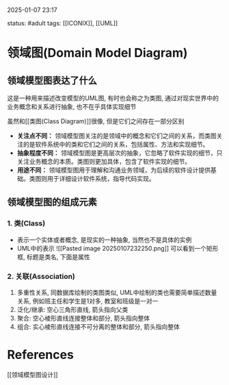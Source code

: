 2025-01-07    23:17

status: #adult 
tags: [[ICONIX]], [[UML]]


# 领域图(Domain Model Diagram)

## 领域模型图表达了什么
这是一种用来描述改变模型的UML图, 有时也会称之为类图, 通过对现实世界中的业务概念和关系进行抽象, 也不在乎具体实现细节

虽然和[[类图(Class Diagram)]]很像, 但是它们之间存在一部分区别
- **关注点不同：** 领域模型图关注的是领域中的概念和它们之间的关系，而类图关注的是软件系统中的类和它们之间的关系，包括属性、方法和实现细节。
- **抽象程度不同：** 领域模型图是更高层次的抽象，它忽略了软件实现的细节，只关注业务概念的本质。类图则更加具体，包含了软件实现的细节。
- **用途不同：** 领域模型图用于理解和沟通业务领域，为后续的软件设计提供基础。类图则用于详细设计软件系统，指导代码实现。

## 领域模型图的组成元素

### 1. 类(Class)
- 表示一个实体或者概念, 是现实的一种抽象, 当然也不是具体的实例
- UML中的表示
	![[Pasted image 20250107232250.png]]
	可以看到一个矩形框, 标题是类名, 下面是属性

### 2. 关联(Association)

1. 多重性关系, 同数据库绘制的类图类似, UML中绘制的类也需要简单描述数量关系, 例如班主任和学生是1对多, 教室和班级是一对一
2. 泛化/继承: 空心三角形直线, 箭头指向父类
3. 聚合: 空心棱形直线连接整体和部分, 箭头指向整体
4. 组合: 实心棱形直线连接不可分离的整体和部分, 箭头指向整体


# References

[[领域模型图设计]]